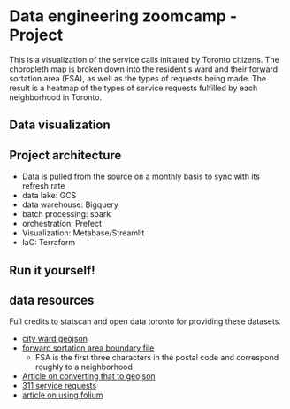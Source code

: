 # Data engineering zoomcamp - Project

This is a visualization of the service calls initiated by Toronto citizens. The choropleth map is broken down into the resident's ward and their forward sortation area (FSA), as well as the types of requests being made. The result is a heatmap of the types of service requests fulfilled by each neighborhood in Toronto.

## Data visualization


## Project architecture

- Data is pulled from the source on a monthly basis to sync with its refresh rate
- data lake: GCS
- data warehouse: Bigquery
- batch processing: spark
- orchestration: Prefect
- Visualization: Metabase/Streamlit
- IaC: Terraform

## Run it yourself!


## data resources

Full credits to statscan and open data toronto for providing these datasets.

- [city ward geojson](https://open.toronto.ca/dataset/city-wards/)
- [forward sortation area boundary file](https://www12.statcan.gc.ca/census-recensement/2011/geo/bound-limit/bound-limit-2016-eng.cfm)
    - FSA is the first three characters in the postal code and correspond roughly to a neighborhood
- [Article on converting that to geojson](https://medium.com/dataexplorations/generating-geojson-file-for-toronto-fsas-9b478a059f04)
- [311 service requests](https://open.toronto.ca/dataset/311-service-requests-customer-initiated/)
- [article on using folium](https://realpython.com/python-folium-web-maps-from-data/)



